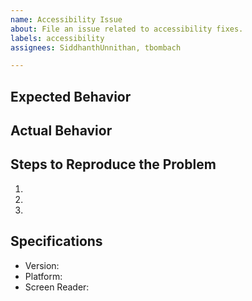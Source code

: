```yaml
---
name: Accessibility Issue
about: File an issue related to accessibility fixes.
labels: accessibility
assignees: SiddhanthUnnithan, tbombach

---
```


## Expected Behavior


## Actual Behavior


## Steps to Reproduce the Problem

  1.
  1.
  1.

## Specifications

  - Version:
  - Platform:
  - Screen Reader:
